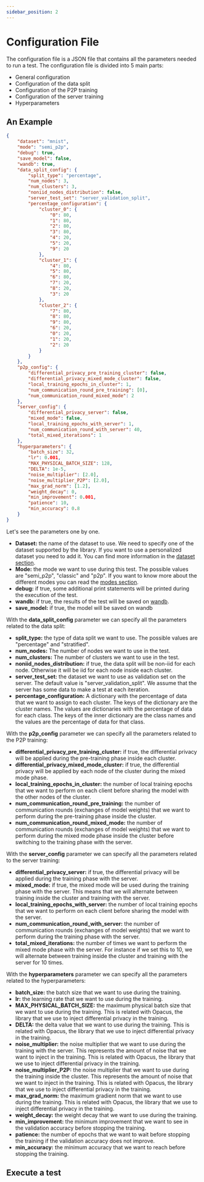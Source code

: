 ```yaml
---
sidebar_position: 2
---
```


# Configuration File

The configuration file is a JSON file that contains all the parameters needed to run a test. The configuration file is divided into 5 main parts:

-   General configuration
-   Configuration of the data split
-   Configuration of the P2P training
-   Configuration of the server training
-   Hyperparameters

## An Example

```json
{
	"dataset": "mnist",
	"mode": "semi_p2p",
	"debug": true,
	"save_model": false,
	"wandb": true,
	"data_split_config": {
		"split_type": "percentage",
		"num_nodes": 3,
		"num_clusters": 3,
		"noniid_nodes_distribution": false,
		"server_test_set": "server_validation_split",
		"percentage_configuration": {
			"cluster_0": {
				"0": 80,
				"1": 80,
				"2": 80,
				"3": 80,
				"4": 20,
				"5": 20,
				"9": 20
			},
			"cluster_1": {
				"4": 80,
				"5": 80,
				"6": 80,
				"7": 20,
				"8": 20,
				"3": 20
			},
			"cluster_2": {
				"7": 80,
				"8": 80,
				"9": 80,
				"6": 20,
				"0": 20,
				"1": 20,
				"2": 20
			}
		}
	},
	"p2p_config": {
		"differential_privacy_pre_training_cluster": false,
		"differential_privacy_mixed_mode_cluster": false,
		"local_training_epochs_in_cluster": 1,
		"num_communication_round_pre_training": [0],
		"num_communication_round_mixed_mode": 2
	},
	"server_config": {
		"differential_privacy_server": false,
		"mixed_mode": false,
		"local_training_epochs_with_server": 1,
		"num_communication_round_with_server": 40,
		"total_mixed_iterations": 1
	},
	"hyperparameters": {
		"batch_size": 32,
		"lr": 0.001,
		"MAX_PHYSICAL_BATCH_SIZE": 128,
		"DELTA": 1e-5,
		"noise_multiplier": [2.0],
		"noise_multiplier_P2P": [2.0],
		"max_grad_norm": [1.2],
		"weight_decay": 0,
		"min_improvement": 0.001,
		"patience": 10,
		"min_accuracy": 0.8
	}
}
```

Let's see the parameters one by one.

-   **Dataset:** the name of the dataset to use. We need to specify one of the dataset supported by the library. If you want to use a personalized dataset you need to add it. You can find more information in the [dataset section](/custom_dataset).
-   **Mode:** the mode we want to use during this test. The possible values are "semi_p2p", "classic" and "p2p". If you want to know more about the different modes you can read the [modes section](/Tasks).
-   **debug:** if true, some additional print statements will be printed during the execution of the test.
-   **wandb:** if true, the results of the test will be saved on [wandb](https://wandb.ai/).
-   **save_model:** if true, the model will be saved on wandb

With the **data_split_config** parameter we can specify all the parameters related to the data split:

-   **split_type:** the type of data split we want to use. The possible values are "percentage" and "stratified".
-   **num_nodes:** The number of nodes we want to use in the test.
-   **num_clusters:** The number of clusters we want to use in the test.
-   **noniid_nodes_distribution:** if true, the data split will be non-iid for each node. Otherwise it will be iid for each node inside each cluster.
-   **server_test_set:** the dataset we want to use as validation set on the server. The default value is "server_validation_split". We assume that the server has some data to make a test at each iteration.
-   **percentage_configuration:** A dictionary with the percentage of data that we want to assign to each cluster. The keys of the dictionary are the cluster names. The values are dictionaries with the percentage of data for each class. The keys of the inner dictionary are the class names and the values are the percentage of data for that class.

With the **p2p_config** parameter we can specify all the parameters related to the P2P training:

-   **differential_privacy_pre_training_cluster:** if true, the differential privacy will be applied during the pre-training phase inside each cluster.
-   **differential_privacy_mixed_mode_cluster:** if true, the differential privacy will be applied by each node of the cluster during the mixed mode phase.
-   **local_training_epochs_in_cluster:** the number of local training epochs that we want to perform on each client before sharing the model with the other nodes of the cluster.
-   **num_communication_round_pre_training:** the number of communication rounds (exchanges of model weights) that we want to perform during the pre-training phase inside the cluster.
-   **num_communication_round_mixed_mode:** the number of communication rounds (exchanges of model weights) that we want to perform during the mixed mode phase inside the cluster before switching to the training phase with the server.

With the **server_config** parameter we can specify all the parameters related to the server training:

-   **differential_privacy_server:** if true, the differential privacy will be applied during the training phase with the server.
-   **mixed_mode:** if true, the mixed mode will be used during the training phase with the server. This means that we will alternate between training inside the cluster and training with the server.
-   **local_training_epochs_with_server:** the number of local training epochs that we want to perform on each client before sharing the model with the server.
-   **num_communication_round_with_server:** the number of communication rounds (exchanges of model weights) that we want to perform during the training phase with the server.
-   **total_mixed_iterations:** the number of times we want to perform the mixed mode phase with the server. For instance if we set this to 10, we will alternate between training inside the cluster and training with the server for 10 times.

With the **hyperparameters** parameter we can specify all the parameters related to the hyperparameters:

-   **batch_size:** the batch size that we want to use during the training.
-   **lr:** the learning rate that we want to use during the training.
-   **MAX_PHYSICAL_BATCH_SIZE:** the maximum physical batch size that we want to use during the training. This is related with Opacus, the library that we use to inject differential privacy in the training.
-   **DELTA:** the delta value that we want to use during the training. This is related with Opacus, the library that we use to inject differential privacy in the training.
-   **noise_multiplier:** the noise multiplier that we want to use during the training with the server. This represents the amount of noise that we want to inject in the training. This is related with Opacus, the library that we use to inject differential privacy in the training.
-   **noise_multiplier_P2P:** the noise multiplier that we want to use during the training inside the cluster. This represents the amount of noise that we want to inject in the training. This is related with Opacus, the library that we use to inject differential privacy in the training.
-   **max_grad_norm:** the maximum gradient norm that we want to use during the training. This is related with Opacus, the library that we use to inject differential privacy in the training.
-   **weight_decay:** the weight decay that we want to use during the training.
-   **min_improvement:** the minimum improvement that we want to see in the validation accuracy before stopping the training.
-   **patience:** the number of epochs that we want to wait before stopping the training if the validation accuracy does not improve.
-   **min_accuracy:** the minimum accuracy that we want to reach before stopping the training.

## Execute a test
